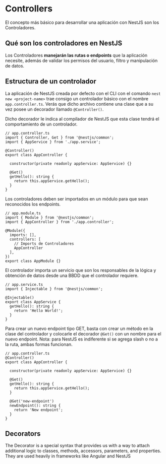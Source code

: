 # Controllers

El concepto más básico para desarrollar una aplicación con NestJS son los Controladores.

## Qué son los controladores en NestJS

Los Controladores **manejarán las rutas o endpoints** que la aplicación necesite, además de validar los permisos del usuario, filtro y manipulación de datos.

## Estructura de un controlador

La aplicación de NestJS creada por defecto con el CLI con el comando `nest new <project-name>` trae consigo un controlador básico con el nombre `app.controller.ts`. Verás que dicho archivo contiene una clase que a su vez posee un decorador llamado `@Controller()`.

Dicho decorador le indica al compilador de NestJS que esta clase tendrá el comportamiento de un controlador.

    // app.controller.ts
    import { Controller, Get } from '@nestjs/common';
    import { AppService } from './app.service';

    @Controller()
    export class AppController {

      constructor(private readonly appService: AppService) {}

      @Get()
      getHello(): string {
        return this.appService.getHello();
      }
    }

Los controladores deben ser importados en un módulo para que sean reconocidos los endpoints.

    // app.module.ts
    import { Module } from '@nestjs/common';
    import { AppController } from './app.controller';

    @Module({
      imports: [],
      controllers: [
        // Imports de Controladores
        AppController
      ],
    })
    export class AppModule {}

El controlador importa un servicio que son los responsables de la lógica y obtención de datos desde una BBDD que el controlador requiere.

    // app.service.ts
    import { Injectable } from '@nestjs/common';

    @Injectable()
    export class AppService {
      getHello(): string {
        return 'Hello World!';
      }
    }

Para crear un nuevo endpoint tipo GET, basta con crear un método en la clase del controlador y colocarle el decorador `@Get()` con un nombre para el nuevo endpoint. Nota: para NestJS es indiferente si se agrega slash o no a la ruta, ambas formas funcionan.

    // app.controller.ts
    @Controller()
    export class AppController {

      constructor(private readonly appService: AppService) {}

      @Get()
      getHello(): string {
        return this.appService.getHello();
      }

      @Get('new-endpoint')
      newEndpoint(): string {
        return 'New endpoint';
      }
    }

## Decorators

The Decorator is a special syntax that provides us with a way to attach additional logic to classes, methods, accessors, parameters, and properties. They are used heavily in frameworks like Angular and NestJS
